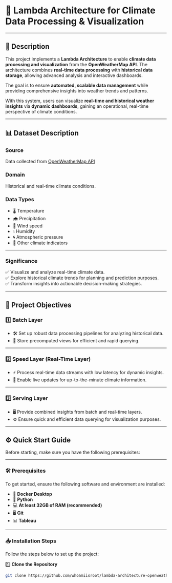# 🌟 **Lambda Architecture for Climate Data Processing & Visualization**  

---

## 🚀 **Description**  

This project implements a **Lambda Architecture** to enable **climate data processing and visualization** from the **OpenWeatherMap API**. The architecture combines **real-time data processing** with **historical data storage**, allowing advanced analysis and interactive dashboards.  

The goal is to ensure **automated, scalable data management** while providing comprehensive insights into weather trends and patterns.  

With this system, users can visualize **real-time and historical weather insights** via **dynamic dashboards**, gaining an operational, real-time perspective of climate conditions.  

---

## 📊 **Dataset Description**  

### **Source**  
Data collected from [OpenWeatherMap API](https://openweathermap.org/api)  

### **Domain**  
Historical and real-time climate conditions.  

### **Data Types**  
- 🌡️ Temperature  
- 🌧️ Precipitation  
- 💨 Wind speed  
- 💧 Humidity  
- 🌀 Atmospheric pressure  
- 🔮 Other climate indicators  

---

### **Significance**  
✅ Visualize and analyze real-time climate data.  
✅ Explore historical climate trends for planning and prediction purposes.  
✅ Transform insights into actionable decision-making strategies.  

---

## 🎯 **Project Objectives**  

### **1️⃣ Batch Layer**  
- 🛠️ Set up robust data processing pipelines for analyzing historical data.  
- 💾 Store precomputed views for efficient and rapid querying.  

---

### **2️⃣ Speed Layer (Real-Time Layer)**  
- ⚡ Process real-time data streams with low latency for dynamic insights.  
- 🔄 Enable live updates for up-to-the-minute climate information.  

---

### **3️⃣ Serving Layer**  
- 🖥️ Provide combined insights from batch and real-time layers.  
- ⚙️ Ensure quick and efficient data querying for visualization purposes.  

---

## ⚙️ **Quick Start Guide**  

Before starting, make sure you have the following prerequisites:

---

### 🛠️ **Prerequisites**  

To get started, ensure the following software and environment are installed:  

- 🐳 **Docker Desktop**  
- 🐍 **Python**  
- 💻 **At least 32GB of RAM (recommended)**  
- 🖥️ **Git**  
- 📊 **Tableau**  

---

### 📥 **Installation Steps**  

Follow the steps below to set up the project:

1️⃣ **Clone the Repository**  

```bash
git clone https://github.com/whoamiisroot/lambda-architecture-openweather-api
